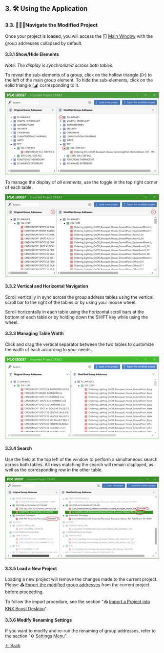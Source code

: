 ﻿## 3. 🛠 Using the Application
### 3.3. 🚶‍♂️‍➡️Navigate the Modified Project

Once your project is loaded, you will access the 🪟 [Main Window](../ApplicationOverview/mainwindow.md) with the group addresses collapsed by default.

#### 3.3.1 Show/Hide Elements
*Note: The display is synchronized across both tables.*

To reveal the sub-elements of a group, click on the hollow triangle (▷) to the left of the main group element.
To hide the sub-elements, click on the solid triangle (◢) corresponding to it.

![Display](pictures/AffichageEN.png)

To manage the display of *all elements*, use the toggle in the top right corner of each table.

![Toggle](pictures/ToggleEN.png)

#### 3.3.2 Vertical and Horizontal Navigation
Scroll vertically in sync across the group address tables using the vertical scroll bar to the right of the tables or by using your mouse wheel.

Scroll horizontally in each table using the horizontal scroll bars at the bottom of each table or by holding down the SHIFT key while using the wheel.

#### 3.3.3 Managing Table Width
Click and drag the vertical separator between the two tables to customize the width of each according to your needs.

![Width](pictures/ResizeEN.gif)

#### 3.3.4 Search
Use the field at the top left of the window to perform a simultaneous search across both tables. All rows matching the search will remain displayed, as well as the corresponding row in the other table.

![Search](pictures/SearchEN.png)

#### 3.3.5 Load a New Project
Loading a new project will remove the changes made to the current project. Please 📤 [Export the modified group addresses](UtilisationApplication/EN-export-modified-group-addresses.md) from the current project before proceeding.

To follow the import procedure, see the section "📥 [Import a Project into KNX Boost Desktop](UtilisationApplication/import-a-project-in-knx-boost-desktop.md)".

#### 3.3.6 Modify Renaming Settings
If you want to modify and re-run the renaming of group addresses, refer to the section "⚙️ [Settings Menu](ApplicationOverview/settingswindow.md)".

[← Back](../README-EN.md)
